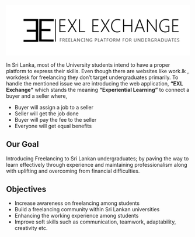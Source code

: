 ![alt text](/public/assets/img/logo.png)

In Sri Lanka, most of the University students intend to have a proper platform to express their skills. Even though there are websites like work.lk , workdesk for freelancing they don’t target undergraduates primarily.
To handle the mentioned issue we are introducing the web application, **“EXL Exchange”**  which stands the meaning **“Experiential Learning”** to connect a buyer and a seller where, 

* Buyer will assign  a job to a seller
* Seller will get the job done
* Buyer will pay the fee to the seller
* Everyone will get equal benefits

## Our Goal

Introducing Freelancing to Sri Lankan undergraduates; by paving the way to learn effectively through experience and maintaining professionalism along with uplifting and overcoming from financial difficulties.

## Objectives

* Increase awareness on freelancing among students
* Build a freelancing community within Sri Lankan universities
* Enhancing the working experience among students
* Improve soft skills such as communication, teamwork, adaptability, creativity etc.
